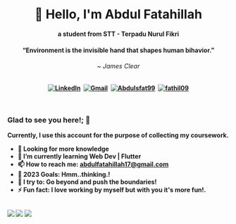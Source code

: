<b>

<!-- 
[![Matrix SVG](https://raw.githubusercontent.com/ohidurbappy/uploads/main/matrix.svg)](https://www.youtube.com/watch?v=SDkAGkd4NLc) 

 <h2><img src="https://emojis.slackmojis.com/emojis/images/1531849430/4246/blob-sunglasses.gif?1531849430" width="30"/> Hey, nice to see you.
  </h2> -->


<div align='center'>

# 👋 Hello, I'm Abdul Fatahillah
a student from STT - Terpadu Nurul Fikri

  <!--<img src="https://capsule-render.vercel.app/api?type=waving&height=200&text=MD%20Ohidur&fontAlign=75&fontAlignY=40&color=gradient" height="200"/>-->
 
  <h4 align="center">“Environment is the invisible hand that shapes human bihavior.”</h4>
  <h6 align="center"> ~ James Clear</h6>
  
</div>

<p align="center">
<a href="https://www.linkedin.com/in/abdul-fatahillah-333539183/"><img src="https://img.shields.io/badge/linkedin-%230077B5.svg?&style=for-the-badge&logo=linkedin&logoColor=white" alt="LinkedIn" /></a>&nbsp;
<a href="mailto:abdulfatahillah17@gmail.com?subject=Hi, there"><img src="https://img.shields.io/badge/gmail-%23D14836.svg?&style=for-the-badge&logo=gmail&logoColor=white" alt="Gmail"/></a>&nbsp;
<a href="https://www.instagram.com/abdulsfat99"><img  alt="Abdulsfat99"  src="https://img.shields.io/badge/Instagram-3b5998?style=for-the-badge&logo=instagram&logoColor=white&color=purple" /></a>&nbsp;
<a href="https://www.facebook.com/vattahv/"><img  alt="fathil09"  src="https://img.shields.io/badge/Facebook-1877F2?style=for-the-badge&logo=facebook&logoColor=white" /></a>
</p>

<br>

 ### Glad to see you here!; 🤩 &nbsp;

Currently, I use this account for the purpose of collecting my coursework.
 
- 🔭 Looking for more knowledge
- 🌱 I’m currently learning Web Dev | Flutter
- 📫 How to reach me: abdulfatahillah17@gmail.com <br>
- 🥅 2023 Goals: Hmm..thinking.!
- 🧗 I try to: Go beyond and push the boundaries!
- ⚡ Fun fact: I love working by myself but with you it's more fun!.

<br>
<img src="https://img.shields.io/badge/Windows-0078D6?style=for-the-badge&logo=windows&logoColor=white"/>
<img src="https://img.shields.io/badge/Android-3DDC84?style=for-the-badge&logo=android&logoColor=white"/>
<img src="https://img.shields.io/badge/Arduino-326fa8?style=for-the-badge&logo=arduino&logoColor=white"/>
<br>
